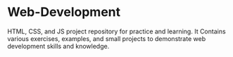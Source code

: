 # Web-Development
HTML, CSS, and JS project repository for practice and learning. It Contains various exercises, examples, and small projects to demonstrate web development skills and knowledge.
